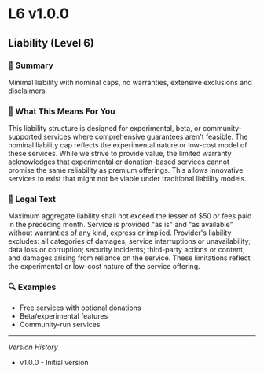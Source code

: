 # L6 v1.0.0

## Liability (Level 6)

### 📌 Summary
Minimal liability with nominal caps, no warranties, extensive exclusions and disclaimers.

### 👤 What This Means For You
This liability structure is designed for experimental, beta, or community-supported services where comprehensive guarantees aren't feasible. The nominal liability cap reflects the experimental nature or low-cost model of these services. While we strive to provide value, the limited warranty acknowledges that experimental or donation-based services cannot promise the same reliability as premium offerings. This allows innovative services to exist that might not be viable under traditional liability models.

### 📜 Legal Text
Maximum aggregate liability shall not exceed the lesser of $50 or fees paid in the preceding month. Service is provided "as is" and "as available" without warranties of any kind, express or implied. Provider's liability excludes: all categories of damages; service interruptions or unavailability; data loss or corruption; security incidents; third-party actions or content; and damages arising from reliance on the service. These limitations reflect the experimental or low-cost nature of the service offering.

### 🔍 Examples
- Free services with optional donations
- Beta/experimental features
- Community-run services

---
*Version History*
- v1.0.0 - Initial version